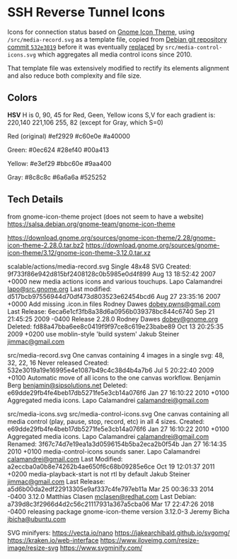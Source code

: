 SSH Reverse Tunnel Icons
========================

Icons for connection status based on [Gnome Icon Theme](https://download.gnome.org/sources/gnome-icon-theme),
using `/src/media-record.svg` as a template file, copied from
[Debian git repository commit `532e3019`](https://salsa.debian.org/gnome-team/gnome-icon-theme/-/commit/532e3019a19e16995e4e1087b49c4c38d4b4a7b6)
before it was eventually [replaced](https://salsa.debian.org/gnome-team/gnome-icon-theme/-/commit/e69dde29fb4fe4beb17db5271fe5e3cb14a076f6)
by `src/media-control-icons.svg` which aggregates all media control icons since 2010.


That template file was extensively modified to rectify its elements alignment and
also reduce both complexity and file size.

Colors
-------
**HSV**
H is 0, 90, 45 for Red, Geen, Yellow icons
S,V for each gradient is:
220,140
221,106
255, 82
(except for Gray, which S=0)

Red (original)
#ef2929
#c60e0e
#a40000

Green:
#0ec624
#28ef40
#00a413

Yellow:
#e3ef29
#bbc60e
#9aa400

Gray:
#8c8c8c
#6a6a6a
#525252


Tech Details
-------------
from gnome-icon-theme project (does not seem to have a website)
https://salsa.debian.org/gnome-team/gnome-icon-theme

https://download.gnome.org/sources/gnome-icon-theme/2.28/gnome-icon-theme-2.28.0.tar.bz2
https://download.gnome.org/sources/gnome-icon-theme/3.12/gnome-icon-theme-3.12.0.tar.xz

scalable/actions/media-record.svg
Single 48x48 SVG
Created:	9f733f86e942d815bf2408128c0b5985e0d4f899	Aug 13 18:52:42 2007 +0000	new media actions icons and various touchups.	Lapo Calamandrei <lapo@src.gnome.org>
Last modified:	d517bcb97556944d70df473d803523e62454bcd6	Aug 27 23:35:16 2007 +0000	Add missing .icon.in files	Rodney Dawes <dobey.pwns@gmail.com>
Last Release:	6eca6e1cf3fb8a38d6a0956b039378bc844c6740	Sep 21 21:45:25 2009 -0400	Release 2.28.0	Rodney Dawes <dobey@gnome.org>
Deleted:	fd88a47bba6ee8c0419f9f97ce8c619e23babe89	Oct 13 20:25:35 2009 +0200	use moblin-style 'build system'	Jakub Steiner <jimmac@gmail.com>

src/media-record.svg
One canvas containing 4 images in a single svg: 48, 32, 22, 16
Never released
Created:	532e3019a19e16995e4e1087b49c4c38d4b4a7b6	Jul  5 20:22:40 2009 +0100	Automatic move of all icons to the one canvas workflow.	Benjamin Berg <benjamin@sipsolutions.net>
Deleted:	e69dde29fb4fe4beb17db5271fe5e3cb14a076f6	Jan 27 16:10:22 2010 +0100	Aggregated media icons.	Lapo Calamandrei <calamandrei@gmail.com>

src/media-icons.svg	src/media-control-icons.svg
One canvas containing all media control (play, pause, stop, record, etc) in all 4 sizes.
Created:	e69dde29fb4fe4beb17db5271fe5e3cb14a076f6	Jan 27 16:10:22 2010 +0100	Aggregated media icons.	Lapo Calamandrei <calamandrei@gmail.com>
Renamed:	3f67c74d7e19ea1a3d0596154b5ba2eca2b0f54b	Jan 27 16:14:35 2010 +0100	media-control-icons sounds saner.	Lapo Calamandrei <calamandrei@gmail.com>
Last Modified:	a2eccba0a0b8e74262b4ae650f6c68b09285e6ce	Oct 19 12:01:37 2011 +0200	media-playback-start is not rtl by default	Jakub Steiner <jimmac@gmail.com>
Last Release:	a5d6b00da2edf22913305e9af337c4fe797eb11a	Mar 25 00:36:33 2014 -0400	3.12.0	Matthias Clasen <mclasen@redhat.com>
Last Debian:	a739d8c3f2966d4d2c56c21117931a367a5cba06	Mar 17 22:47:26 2018 -0400	releasing package gnome-icon-theme version 3.12.0-3	Jeremy Bicha <jbicha@ubuntu.com>

SVG minifyers:
https://vecta.io/nano
https://jakearchibald.github.io/svgomg/
https://kraken.io/web-interface
https://www.iloveimg.com/resize-image/resize-svg
https://www.svgminify.com/
